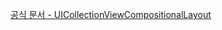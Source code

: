 [공식 문서 - UICollectionViewCompositionalLayout](https://developer.apple.com/documentation/uikit/uicollectionviewcompositionallayout)
